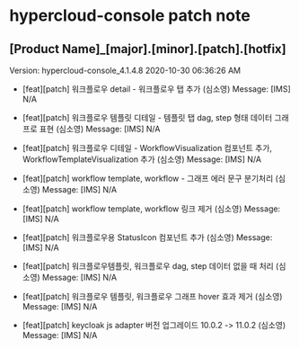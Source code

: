 # hypercloud-console patch note
## [Product Name]_[major].[minor].[patch].[hotfix]
Version: hypercloud-console_4.1.4.8
2020-10-30  06:36:26 AM
- [feat][patch] 워크플로우 detail - 워크플로우 탭 추가 (심소영) 
    Message: [IMS] N/A

- [feat][patch] 워크플로우 템플릿 디테일 - 템플릿 탭 dag, step 형태 데이터 그래프로 표현 (심소영) 
    Message: [IMS] N/A

- [feat][patch] 워크플로우 디테일 - WorkflowVisualization 컴포넌트 추가, WorkflowTemplateVisualization 추가 (심소영) 
    Message: [IMS] N/A

- [feat][patch] workflow template, workflow - 그래프 에러 문구 분기처리 (심소영) 
    Message: [IMS] N/A

- [feat][patch] workflow template, workflow 링크 제거 (심소영) 
    Message: [IMS] N/A

- [feat][patch] 워크플로우용 StatusIcon 컴포넌트 추가 (심소영) 
    Message: [IMS] N/A

- [feat][patch] 워크플로우템플릿, 워크플로우 dag, step 데이터 없을 때 처리 (심소영) 
    Message: [IMS] N/A

- [feat][patch] 워크플로우 템플릿, 워크플로우 그래프 hover 효과 제거 (심소영) 
    Message: [IMS] N/A

- [feat][patch] keycloak js adapter 버전 업그레이드 10.0.2 -> 11.0.2 (심소영) 
    Message: [IMS] N/A
